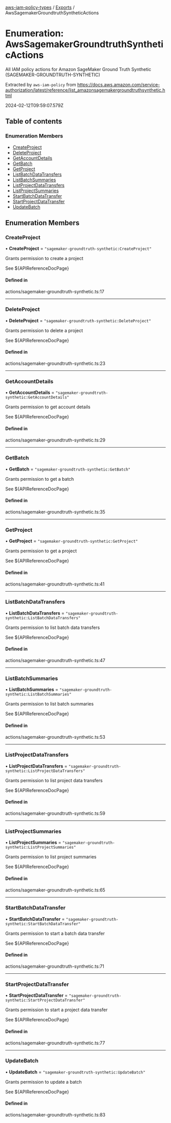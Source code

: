 [aws-iam-policy-types](../README.md) / [Exports](../modules.md) / AwsSagemakerGroundtruthSyntheticActions

# Enumeration: AwsSagemakerGroundtruthSyntheticActions

All IAM policy actions for Amazon SageMaker Ground Truth Synthetic (SAGEMAKER-GROUNDTRUTH-SYNTHETIC)

Extracted by `aws-iam-policy` from
https://docs.aws.amazon.com/service-authorization/latest/reference/list_amazonsagemakergroundtruthsynthetic.html

2024-02-12T09:59:07.579Z

## Table of contents

### Enumeration Members

- [CreateProject](AwsSagemakerGroundtruthSyntheticActions.md#createproject)
- [DeleteProject](AwsSagemakerGroundtruthSyntheticActions.md#deleteproject)
- [GetAccountDetails](AwsSagemakerGroundtruthSyntheticActions.md#getaccountdetails)
- [GetBatch](AwsSagemakerGroundtruthSyntheticActions.md#getbatch)
- [GetProject](AwsSagemakerGroundtruthSyntheticActions.md#getproject)
- [ListBatchDataTransfers](AwsSagemakerGroundtruthSyntheticActions.md#listbatchdatatransfers)
- [ListBatchSummaries](AwsSagemakerGroundtruthSyntheticActions.md#listbatchsummaries)
- [ListProjectDataTransfers](AwsSagemakerGroundtruthSyntheticActions.md#listprojectdatatransfers)
- [ListProjectSummaries](AwsSagemakerGroundtruthSyntheticActions.md#listprojectsummaries)
- [StartBatchDataTransfer](AwsSagemakerGroundtruthSyntheticActions.md#startbatchdatatransfer)
- [StartProjectDataTransfer](AwsSagemakerGroundtruthSyntheticActions.md#startprojectdatatransfer)
- [UpdateBatch](AwsSagemakerGroundtruthSyntheticActions.md#updatebatch)

## Enumeration Members

### CreateProject

• **CreateProject** = ``"sagemaker-groundtruth-synthetic:CreateProject"``

Grants permission to create a project

See ${APIReferenceDocPage}

#### Defined in

actions/sagemaker-groundtruth-synthetic.ts:17

___

### DeleteProject

• **DeleteProject** = ``"sagemaker-groundtruth-synthetic:DeleteProject"``

Grants permission to delete a project

See ${APIReferenceDocPage}

#### Defined in

actions/sagemaker-groundtruth-synthetic.ts:23

___

### GetAccountDetails

• **GetAccountDetails** = ``"sagemaker-groundtruth-synthetic:GetAccountDetails"``

Grants permission to get account details

See ${APIReferenceDocPage}

#### Defined in

actions/sagemaker-groundtruth-synthetic.ts:29

___

### GetBatch

• **GetBatch** = ``"sagemaker-groundtruth-synthetic:GetBatch"``

Grants permission to get a batch

See ${APIReferenceDocPage}

#### Defined in

actions/sagemaker-groundtruth-synthetic.ts:35

___

### GetProject

• **GetProject** = ``"sagemaker-groundtruth-synthetic:GetProject"``

Grants permission to get a project

See ${APIReferenceDocPage}

#### Defined in

actions/sagemaker-groundtruth-synthetic.ts:41

___

### ListBatchDataTransfers

• **ListBatchDataTransfers** = ``"sagemaker-groundtruth-synthetic:ListBatchDataTransfers"``

Grants permission to list batch data transfers

See ${APIReferenceDocPage}

#### Defined in

actions/sagemaker-groundtruth-synthetic.ts:47

___

### ListBatchSummaries

• **ListBatchSummaries** = ``"sagemaker-groundtruth-synthetic:ListBatchSummaries"``

Grants permission to list batch summaries

See ${APIReferenceDocPage}

#### Defined in

actions/sagemaker-groundtruth-synthetic.ts:53

___

### ListProjectDataTransfers

• **ListProjectDataTransfers** = ``"sagemaker-groundtruth-synthetic:ListProjectDataTransfers"``

Grants permission to list project data transfers

See ${APIReferenceDocPage}

#### Defined in

actions/sagemaker-groundtruth-synthetic.ts:59

___

### ListProjectSummaries

• **ListProjectSummaries** = ``"sagemaker-groundtruth-synthetic:ListProjectSummaries"``

Grants permission to list project summaries

See ${APIReferenceDocPage}

#### Defined in

actions/sagemaker-groundtruth-synthetic.ts:65

___

### StartBatchDataTransfer

• **StartBatchDataTransfer** = ``"sagemaker-groundtruth-synthetic:StartBatchDataTransfer"``

Grants permission to start a batch data transfer

See ${APIReferenceDocPage}

#### Defined in

actions/sagemaker-groundtruth-synthetic.ts:71

___

### StartProjectDataTransfer

• **StartProjectDataTransfer** = ``"sagemaker-groundtruth-synthetic:StartProjectDataTransfer"``

Grants permission to start a project data transfer

See ${APIReferenceDocPage}

#### Defined in

actions/sagemaker-groundtruth-synthetic.ts:77

___

### UpdateBatch

• **UpdateBatch** = ``"sagemaker-groundtruth-synthetic:UpdateBatch"``

Grants permission to update a batch

See ${APIReferenceDocPage}

#### Defined in

actions/sagemaker-groundtruth-synthetic.ts:83
